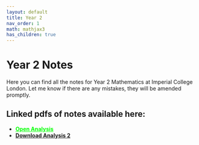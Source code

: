```yaml
---
layout: default
title: Year 2
nav_order: 1
math: mathjax3
has_children: true
---
```


# Year 2 Notes

Here you can find all the notes for Year 2 Mathematics at Imperial College London. Let me know if there are any mistakes, they will be amended promptly.

## Linked pdfs of notes available here:

- <a href="/notes/pdfs/ANA2-Concise.pdf" style="color:#00FF00;">**Open Analysis**</a>
- <a href="/notes/pdfs/ANA2-Concise.pdf" download>**Download Analysis 2**</a>



